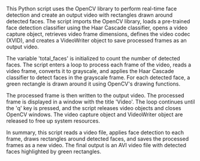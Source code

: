 This Python script uses the OpenCV library to perform real-time face detection and create an output video with rectangles drawn around detected faces. The script imports the OpenCV library, loads a pre-trained face detection classifier using the Haar Cascade classifier, opens a video capture object, retrieves video frame dimensions, defines the video codec (XVID), and creates a VideoWriter object to save processed frames as an output video.

The variable 'total_faces' is initialized to count the number of detected faces. The script enters a loop to process each frame of the video, reads a video frame, converts it to grayscale, and applies the Haar Cascade classifier to detect faces in the grayscale frame. For each detected face, a green rectangle is drawn around it using OpenCV's drawing functions.

The processed frame is then written to the output video. The processed frame is displayed in a window with the title 'Video'. The loop continues until the 'q' key is pressed, and the script releases video objects and closes OpenCV windows. The video capture object and VideoWriter object are released to free up system resources.

In summary, this script reads a video file, applies face detection to each frame, draws rectangles around detected faces, and saves the processed frames as a new video. The final output is an AVI video file with detected faces highlighted by green rectangles.

